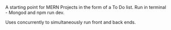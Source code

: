 A starting point for MERN Projects in the form of a To Do list. Run in terminal - Mongod and npm run dev.

Uses concurrently to simultaneously run front and back ends. 
